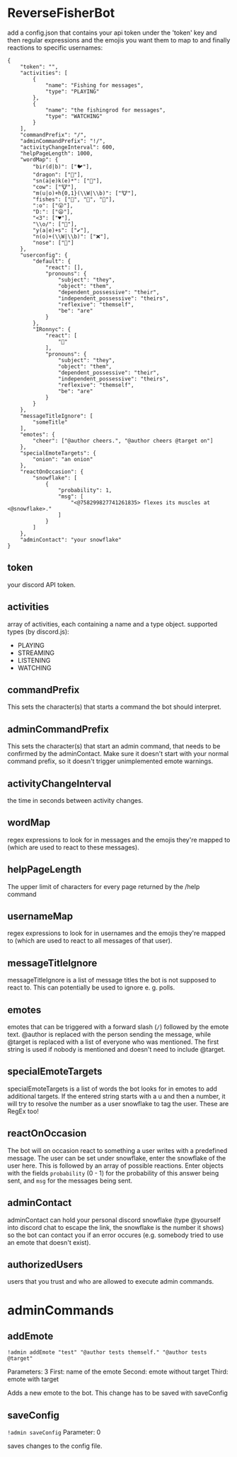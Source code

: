 # ReverseFisherBot

add a config.json that contains your api token under the 'token' key and then regular expressions and the emojis you want them to map to and finally reactions to specific usernames:
```
{
    "token": "",
    "activities": [
        {
            "name": "Fishing for messages",
            "type": "PLAYING"
        },
        {
            "name": "the fishingrod for messages",
            "type": "WATCHING"
        }
    ],
    "commandPrefix": "/",
    "adminCommandPrefix": "!/",
    "activityChangeInterval": 600,
    "helpPageLength": 1000,
    "wordMap": {
        "bir(d|b)": ["🐦"],
        "dragon": ["🐉"],
        "sn(a|e)k(e)*": ["🐍"],
        "cow": ["🐮"],
        "m(u|o)+h{0,1}(\\W|\\b)": ["🐮"],
        "fishes": ["🐠", "🐡", "🍥"],
        ":o": ["😮"],
        "D:": ["😦"],
        "<3": ["♥"],
        "\\o/": ["🎉"],
        "y(a|e)+s": ["✔"],
        "n(o)+(\\W|\\b)": ["❌"],
        "nose": ["👃"]
    },
    "userconfig": {
        "default": {
            "react": [],
            "pronouns": {
                "subject": "they",
                "object": "them",
                "dependent_possessive": "their",
                "independent_possessive": "theirs",
                "reflexive": "themself",
                "be": "are"
            }
        },
        "IRonnyc": {
            "react": [
                "👼"
            ],
            "pronouns": {
                "subject": "they",
                "object": "them",
                "dependent_possessive": "their",
                "independent_possessive": "theirs",
                "reflexive": "themself",
                "be": "are"
            }
        }
    },
    "messageTitleIgnore": [
        "someTitle"
    ],
    "emotes": {
        "cheer": ["@author cheers.", "@author cheers @target on"]
    },
    "specialEmoteTargets": {
        "onion": "an onion"
    },
    "reactOnOccasion": {
        "snowflake": [
            {
                "probability": 1,
                "msg": [
                    "<@758299827741261835> flexes its muscles at <@snowflake>."
                ]
            }
        ]
    },
    "adminContact": "your snowflake"
}
```

## token
your discord API token.

## activities
array of activities, each containing a name and a type object. supported types (by discord.js):
 - PLAYING
 - STREAMING
 - LISTENING
 - WATCHING

## commandPrefix
This sets the character(s) that starts a command the bot should interpret.

## adminCommandPrefix
This sets the character(s) that start an admin command, that needs to be confirmed by the adminContact. Make sure it doesn't start with your normal command prefix, so it doesn't trigger unimplemented emote warnings.

## activityChangeInterval
the time in seconds between activity changes.

## wordMap
regex expressions to look for in messages and the emojis they're mapped to (which are used to react to these messages).

## helpPageLength
The upper limit of characters for every page returned by the /help command

## usernameMap
regex expressions to look for in usernames and the emojis they're mapped to (which are used to react to all messages of that user).

## messageTitleIgnore
messageTitleIgnore is a list of message titles the bot is not supposed to react to. This can potentially be used to ignore e. g. polls.

## emotes
emotes that can be triggered with a forward slash (`/`) followed by the emote text. @author is replaced with the person sending the message, while @target is replaced with a list of everyone who was mentioned. The first string is used if nobody is mentioned and doesn't need to include @target.

## specialEmoteTargets
specialEmoteTargets is a list of words the bot looks for in emotes to add additional targets. If the entered string starts with a u and then a number, it will try to resolve the number as a user snowflake to tag the user. These are RegEx too!

## reactOnOccasion
The bot will on occasion react to something a user writes with a predefined message. The user can be set under snowflake, enter the snowflake of the user here.
This is followed by an array of possible reactions. Enter objects with the fields `probability` (0 - 1) for the probability of this answer being sent, and `msg` for the messages being sent.

## adminContact
adminContact can hold your personal discord snowflake (type \@yourself into discord chat to escape the link, the snowflake is the number it shows) so the bot can contact you if an error occures (e.g. somebody tried to use an emote that doesn't exist).

## authorizedUsers
users that you trust and who are allowed to execute admin commands.


# adminCommands

## addEmote

`!admin addEmote "test" "@author tests themself." "@author tests @target"`

Parameters: 3
First: name of the emote
Second: emote without target
Third: emote with target

Adds a new emote to the bot. This change has to be saved with saveConfig

## saveConfig

`!admin saveConfig`
Parameter: 0

saves changes to the config file.